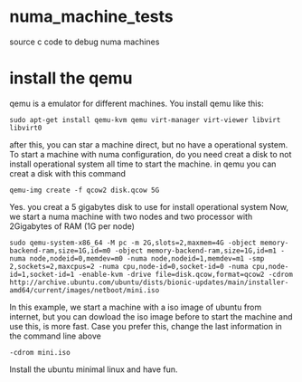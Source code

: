 # numa_machine_tests
source c code to debug numa machines

# install the qemu
qemu is a emulator for different machines. You install qemu like this:
```
sudo apt-get install qemu-kvm qemu virt-manager virt-viewer libvirt libvirt0
```
after this, you can star a machine direct, but no have a operational system. To start a machine with numa configuration, do you need creat a disk to not install operational system all time to start the machine.
in qemu you can creat a disk with this command
```
qemu-img create -f qcow2 disk.qcow 5G
```
Yes. you creat a 5 gigabytes disk to use for install operational system
Now, we start a numa machine with two nodes and two processor with 2Gigabytes of RAM (1G per node)
```
sudo qemu-system-x86_64 -M pc -m 2G,slots=2,maxmem=4G -object memory-backend-ram,size=1G,id=m0 -object memory-backend-ram,size=1G,id=m1 -numa node,nodeid=0,memdev=m0 -numa node,nodeid=1,memdev=m1 -smp 2,sockets=2,maxcpus=2 -numa cpu,node-id=0,socket-id=0 -numa cpu,node-id=1,socket-id=1 -enable-kvm -drive file=disk.qcow,format=qcow2 -cdrom http://archive.ubuntu.com/ubuntu/dists/bionic-updates/main/installer-amd64/current/images/netboot/mini.iso
```
In this example, we start a machine with a iso image of ubuntu from internet, but you can dowload the iso image before to start the machine and use this, is more fast. Case you prefer this, change the last information in the command line above
```
-cdrom mini.iso
```
Install the ubuntu minimal linux and have fun.
